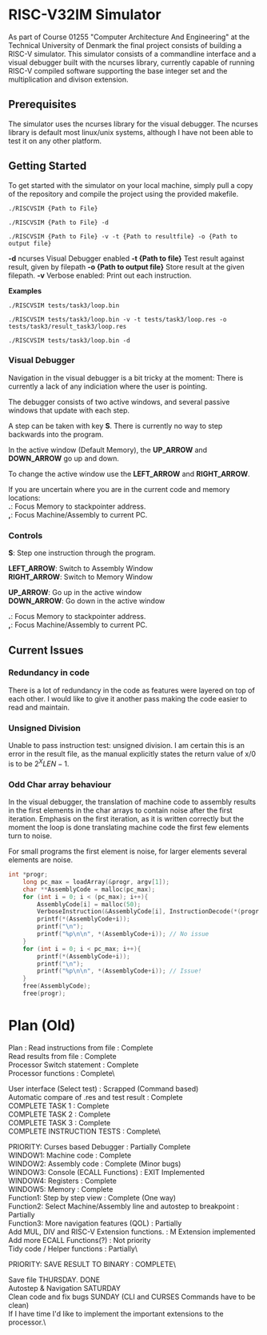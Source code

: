 # RISC-V32IM Simulator
As part of Course 01255 "Computer Architecture And Engineering" at the Technical University of Denmark the final project consists of building a RISC-V simulator. This simulator consists of a commandline interface and a visual debugger built with the ncurses library, currently capable of running RISC-V compiled software supporting the base integer set and the multiplication and divison extension.

## Prerequisites
The simulator uses the ncurses library for the visual debugger.  The ncurses library is default most linux/unix systems, although I have not been able to test it on any other platform.

## Getting Started
To get started with the simulator on your local machine, simply pull a copy of the repository and compile the project using the provided makefile.

`./RISCVSIM {Path to File}`

`./RISCVSIM {Path to File} -d`

`./RISCVSIM {Path to File} -v -t {Path to resultfile} -o {Path to output file}`

**-d** 
ncurses Visual Debugger enabled
**-t {Path to file}** 
Test result against result, given by filepath
**-o {Path to output file}**
Store result at the given filepath.
**-v**
Verbose enabled: Print out each instruction.

**Examples**

`./RISCVSIM tests/task3/loop.bin`

`./RISCVSIM tests/task3/loop.bin -v -t tests/task3/loop.res -o tests/task3/result_task3/loop.res`

`./RISCVSIM tests/task3/loop.bin -d`

### Visual Debugger
Navigation in the visual debugger is a bit tricky at the moment: There is currently a lack of any indiciation where the user is pointing.

The debugger consists of two active windows, and several passive windows that update with each step.

A step can be taken with key **S**. There is currently no way to step backwards into the program.

In the active window (Default Memory), the **UP_ARROW** and **DOWN_ARROW** go up and down.

To change the active window use the **LEFT_ARROW** and **RIGHT_ARROW**.

If you are uncertain where you are in the current code and memory locations:\
**.**: Focus Memory to stackpointer address.\
**,**: Focus Machine/Assembly to current PC.

### Controls
**S**: Step one instruction through the program.

**LEFT_ARROW**: Switch to Assembly Window\
**RIGHT_ARROW**: Switch to Memory Window

**UP_ARROW**: Go up in the active window\
**DOWN_ARROW**: Go down in the active window

**.**: Focus Memory to stackpointer address.\
**,**: Focus Machine/Assembly to current PC.

## Current Issues

### Redundancy in code
There is a lot of redundancy in the code as features were layered on top of each other. I would like to give it another pass making the code easier to read and maintain.

### Unsigned Division
Unable to pass instruction test: unsigned division. I am certain this is an error in the result file, as the manual explicitly states the return value of x/0 is to be $2^XLEN - 1$.

### Odd Char array behaviour
In the visual debugger, the translation of machine code to assembly results in the first elements in the char arrays to contain noise after the first iteration. Emphasis on the first iteration, as it is written correctly but the moment the loop is done translating machine code the first few elements turn to noise.

For small programs the first element is noise, for larger elements several elements are noise.
```C
int *progr;
	long pc_max = loadArray(&progr, argv[1]);
	char **AssemblyCode = malloc(pc_max);
	for (int i = 0; i < (pc_max); i++){
		AssemblyCode[i] = malloc(50);
		VerboseInstruction(&AssemblyCode[i], InstructionDecode(*(progr + i)), i*4);	
		printf(*(AssemblyCode+i));
		printf("\n");
		printf("%p\n\n", *(AssemblyCode+i)); // No issue
	}
	for (int i = 0; i < pc_max; i++){
		printf(*(AssemblyCode+i));
		printf("\n");
		printf("%p\n\n", *(AssemblyCode+i)); // Issue!
	}
	free(AssemblyCode);
	free(progr);
```

# Plan (Old)
Plan :
Read instructions from file 					: Complete\
Read results from file							: Complete\
Processor Switch statement  					: Complete\
	Processor functions							: Complete\

User interface (Select test)					: Scrapped (Command based)\
Automatic compare of .res and test result 		: Complete\
COMPLETE TASK 1									: Complete\
COMPLETE TASK 2									: Complete\
COMPLETE TASK 3									: Complete\
COMPLETE INSTRUCTION TESTS						: Complete\

PRIORITY: Curses based Debugger					: Partially Complete\
	WINDOW1: Machine code 						: Complete\
	WINDOW2: Assembly code 						: Complete (Minor bugs)\
	WINDOW3: Console (ECALL Functions) 			: EXIT Implemented\
	WINDOW4: Registers 							: Complete\
	WINDOW5: Memory 							: Complete\
	Function1: Step by step view				: Complete (One way)\
	Function2: Select Machine/Assembly line 
			   and autostep to breakpoint 		: Partially\
	Function3: More navigation features (QOL)	: Partially\
Add MUL, DIV and RISC-V Extension functions. 	: M Extension implemented\
Add more ECALL Functions(?)						: Not priority\
Tidy code / Helper functions 				   	: Partially\


PRIORITY: SAVE RESULT TO BINARY					: COMPLETE\

Save file THURSDAY. DONE\
Autostep & Navigation SATURDAY\
Clean code and fix bugs SUNDAY (CLI and CURSES Commands have to be clean)\
If I have time I'd like to implement the important extensions to the processor.\